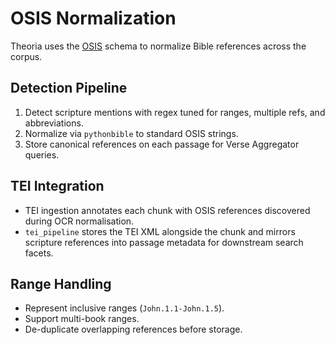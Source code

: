 # OSIS Normalization

Theoria uses the [OSIS](https://www.bibletechnologies.net/) schema to
normalize Bible references across the corpus.

## Detection Pipeline

1. Detect scripture mentions with regex tuned for ranges, multiple refs, and
   abbreviations.
2. Normalize via `pythonbible` to standard OSIS strings.
3. Store canonical references on each passage for Verse Aggregator queries.

## TEI Integration

- TEI ingestion annotates each chunk with OSIS references discovered during OCR
  normalisation.
- `tei_pipeline` stores the TEI XML alongside the chunk and mirrors scripture
  references into passage metadata for downstream search facets.

## Range Handling

- Represent inclusive ranges (`John.1.1-John.1.5`).
- Support multi-book ranges.
- De-duplicate overlapping references before storage.
